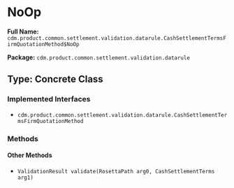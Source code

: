 # NoOp

**Full Name:** `cdm.product.common.settlement.validation.datarule.CashSettlementTermsFirmQuotationMethod$NoOp`

**Package:** `cdm.product.common.settlement.validation.datarule`

## Type: Concrete Class

### Implemented Interfaces

- `cdm.product.common.settlement.validation.datarule.CashSettlementTermsFirmQuotationMethod`

### Methods

#### Other Methods

- `ValidationResult validate(RosettaPath arg0, CashSettlementTerms arg1)`

